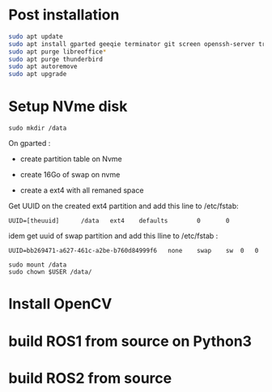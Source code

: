 # Post installation 

```bash
sudo apt update
sudo apt install gparted geeqie terminator git screen openssh-server tree htop 
sudo apt purge libreoffice*
sudo apt purge thunderbird
sudo apt autoremove
sudo apt upgrade
```

# Setup NVme disk

```
sudo mkdir /data
```


On gparted :

- create partition table on Nvme

- create 16Go of swap on nvme

- create a ext4 with all remaned space 

Get UUID on the created ext4 partition and add this line to /etc/fstab:

```
UUID=[theuuid]      /data   ext4    defaults        0       0 
```

idem get uuid of swap partition and add this lline to /etc/fstab :
```
UUID=bb269471-a627-461c-a2be-b760d84999f6	none	swap	sw	0	0
```

```
sudo mount /data
sudo chown $USER /data/
```


# Install OpenCV

# build ROS1 from source on Python3

# build ROS2 from source



